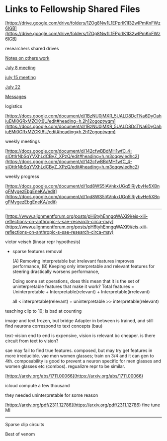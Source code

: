 # Links to Fellowship Shared Files

[https://drive.google.com/drive/folders/1ZOg8Nw1L1EPprlK1I32wIPmKnFWz6IGB](https://drive.google.com/drive/folders/1ZOg8Nw1L1EPprlK1I32wIPmKnFWz6IGB)

researchers shared drives

[Notes on others work](Links%20to%20Fellowship%20Shared%20Files%207210eabe5bac45a0adee1dd6f1d92cd9/Notes%20on%20others%20work%2032c6237809ea4e50a6102ed46f67b259.md)

[July 8 meeting](Links%20to%20Fellowship%20Shared%20Files%207210eabe5bac45a0adee1dd6f1d92cd9/July%208%20meeting%20dab2d68c00be4d58b4b91f78ceaeb75a.md)

[july 15 meeting](Links%20to%20Fellowship%20Shared%20Files%207210eabe5bac45a0adee1dd6f1d92cd9/july%2015%20meeting%2044ff932370804a9e9effbf91fad67623.md)

[July 22](Links%20to%20Fellowship%20Shared%20Files%207210eabe5bac45a0adee1dd6f1d92cd9/July%2022%20efc7a8234d4145cb95b9d13579818f61.md)

[Messages](Links%20to%20Fellowship%20Shared%20Files%207210eabe5bac45a0adee1dd6f1d92cd9/Messages%204864980156af45d5bddeafa3e027a939.md)

logistics

[https://docs.google.com/document/d/1BzNU0jMXR_5UALD8DcTNa6DyOahiuEMi0GRxMZCKt6U/edit#heading=h.2h12ogoptwqm](https://docs.google.com/document/d/1BzNU0jMXR_5UALD8DcTNa6DyOahiuEMi0GRxMZCKt6U/edit#heading=h.2h12ogoptwqm)

weekly meetings

[https://docs.google.com/document/d/142cfwBBdMH1wfC_4-sIOttIrNbSqYVXhLdCByZ_XPzQ/edit#heading=h.m3oqqwledhc2](https://docs.google.com/document/d/142cfwBBdMH1wfC_4-sIOttIrNbSqYVXhLdCByZ_XPzQ/edit#heading=h.m3oqqwledhc2)

weekly progress

[https://docs.google.com/document/d/1qd8WS5lAVnkxUGq5lRjybvHe5XBngFMygezEbgEneKA/edit](https://docs.google.com/document/d/1qd8WS5lAVnkxUGq5lRjybvHe5XBngFMygezEbgEneKA/edit)

---

[https://www.alignmentforum.org/posts/pH6tyhEnngqWAXi9i/eis-xiii-reflections-on-anthropic-s-sae-research-circa-may](https://www.alignmentforum.org/posts/pH6tyhEnngqWAXi9i/eis-xiii-reflections-on-anthropic-s-sae-research-circa-may)

victor veisch (linear repr hypothesis)

- sparse features removal
    
    (A) Removing interpretable but irrelevant features improves performance,
    (B) Keeping only interpretable and relevant features for steering drastically worsens performance,
    
    Doing some set operations, does this mean that it is the set of uninterpretable features that make it work?
    Total features = Uninterpretable + Interpretable(relevant) + Interpretable(irrelevant)
    
    all < interpretable(relevant) + uninterpretable >> interpretable(relevant)
    

teaching clip to 10; is bad at counting

image and text frozen, but bridge Adapter in between is trained, and still find neurons correspond to text concepts (bau)

text-vision end to end is expensive, vision is relevant bc cheaper. is there circuit from text to vision?

sae may fail to find true features. composed, but may try get features in more irreducible. vae men women glasses; train on 3/4 and it can gen to 4th. composability is good to prevent a neuron specific for men glasses and women glasses etc (combos). regualizre repr to be similar.

[https://arxiv.org/abs/1711.00066](https://arxiv.org/abs/1711.00066)

icloud compute a few thousand

they needed uninterpretable for some reason

[https://arxiv.org/pdf/2311.12786](https://arxiv.org/pdf/2311.12786)
fine tune MI

---

Sparse clip circuits 

Best of venom